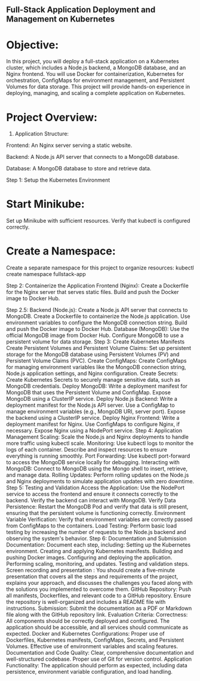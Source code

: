## Full-Stack Application Deployment and Management on Kubernetes

# Objective:
In this project, you will deploy a full-stack application on a Kubernetes cluster, which includes a Node.js backend, a MongoDB database, and an Nginx frontend. You will use Docker for containerization, Kubernetes for orchestration, ConfigMaps for environment management, and Persistent Volumes for data storage. This project will provide hands-on experience in deploying, managing, and scaling a complete application on Kubernetes.


# Project Overview:
1. Application Structure:

Frontend:
An Nginx server serving a static website.

Backend:
A Node.js API server that connects to a MongoDB database.

Database:
A MongoDB database to store and retrieve data.

Step 1: Setup the Kubernetes Environment

# Start Minikube:
Set up Minikube with sufficient resources.
Verify that kubectl is configured correctly.

# Create a Namespace:
Create a separate namespace for this project to organize resources:
kubectl create namespace fullstack-app


Step 2: Containerize the Application
Frontend (Nginx):
Create a Dockerfile for the Nginx server that serves static files.
Build and push the Docker image to Docker Hub.




Step 2.5: Backend (Node.js):
Create a Node.js API server that connects to MongoDB.
Create a Dockerfile to containerize the Node.js application.
Use environment variables to configure the MongoDB connection string.
Build and push the Docker image to Docker Hub.
Database (MongoDB):
Use the official MongoDB image from Docker Hub.
Configure MongoDB to use a persistent volume for data storage.
Step 3: Create Kubernetes Manifests
Create Persistent Volumes and Persistent Volume Claims:
Set up persistent storage for the MongoDB database using Persistent Volumes (PV) and Persistent Volume Claims (PVC).
Create ConfigMaps:
Create ConfigMaps for managing environment variables like the MongoDB connection string, Node.js application settings, and Nginx configuration.
Create Secrets:
Create Kubernetes Secrets to securely manage sensitive data, such as MongoDB credentials.
Deploy MongoDB:
Write a deployment manifest for MongoDB that uses the Persistent Volume and ConfigMap.
Expose MongoDB using a ClusterIP service.
Deploy Node.js Backend:
Write a deployment manifest for the Node.js API server.
Use a ConfigMap to manage environment variables (e.g., MongoDB URI, server port).
Expose the backend using a ClusterIP service.
Deploy Nginx Frontend:
Write a deployment manifest for Nginx.
Use ConfigMaps to configure Nginx, if necessary.
Expose Nginx using a NodePort service.
Step 4: Application Management
Scaling:
Scale the Node.js and Nginx deployments to handle more traffic using kubectl scale.
Monitoring:
Use kubectl logs to monitor the logs of each container.
Describe and inspect resources to ensure everything is running smoothly.
Port Forwarding:
Use kubectl port-forward to access the MongoDB service locally for debugging.
Interacting with MongoDB:
Connect to MongoDB using the Mongo shell to insert, retrieve, and manage data.
Rolling Updates:
Perform rolling updates on the Node.js and Nginx deployments to simulate application updates with zero downtime.
Step 5: Testing and Validation
Access the Application:
Use the NodePort service to access the frontend and ensure it connects correctly to the backend.
Verify the backend can interact with MongoDB.
Verify Data Persistence:
Restart the MongoDB Pod and verify that data is still present, ensuring that the persistent volume is functioning correctly.
Environment Variable Verification:
Verify that environment variables are correctly passed from ConfigMaps to the containers.
Load Testing:
Perform basic load testing by increasing the number of requests to the Node.js backend and observing the system's behavior.
Step 6: Documentation and Submission
Documentation:
Document each step, including:
Setting up the Kubernetes environment.
Creating and applying Kubernetes manifests.
Building and pushing Docker images.
Configuring and deploying the application.
Performing scaling, monitoring, and updates.
Testing and validation steps.
Screen recording and presentation :
You should create a five-minute presentation that covers all the steps and requirements of the project, explains your approach, and discusses the challenges you faced along with the solutions you implemented to overcome them.
GitHub Repository:
Push all manifests, Dockerfiles, and relevant code to a GitHub repository.
Ensure the repository is well-organized and includes a README file with instructions.
Submission:
Submit the documentation as a PDF or Markdown file along with the GitHub repository link.
Evaluation Criteria:
Correctness:
All components should be correctly deployed and configured.
The application should be accessible, and all services should communicate as expected.
Docker and Kubernetes Configurations:
Proper use of Dockerfiles, Kubernetes manifests, ConfigMaps, Secrets, and Persistent Volumes.
Effective use of environment variables and scaling features.
Documentation and Code Quality:
Clear, comprehensive documentation and well-structured codebase.
Proper use of Git for version control.
Application Functionality:
The application should perform as expected, including data persistence, environment variable configuration, and load handling.